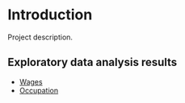 # Introduction

Project description.

## Exploratory data analysis results

- [Wages](https://dana996.github.io/Incubator-project/wages.html)
- [Occupation](https://dana996.github.io/Incubator-project/occupation.html)
